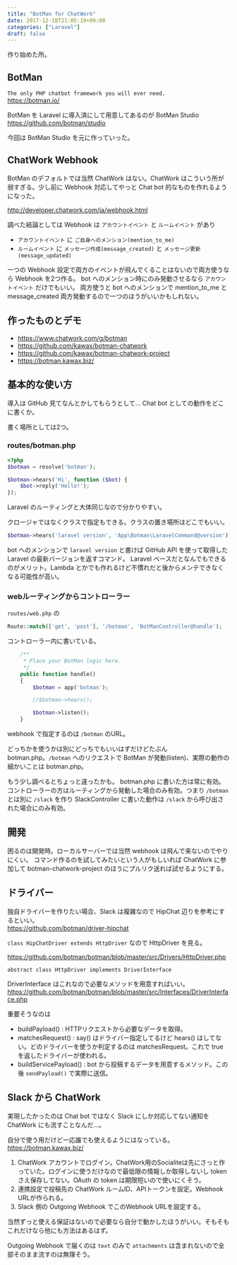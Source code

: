 ```yaml
---
title: "BotMan for ChatWork"
date: 2017-12-18T21:05:19+09:00
categories: ["Laravel"]
draft: false
---
```


作り始めた所。

## BotMan
`The only PHP chatbot framework you will ever need.`  
https://botman.io/

BotMan を Laravel に導入済にして用意してあるのが BotMan Studio  
https://github.com/botman/studio

今回は BotMan Studio を元に作っていった。

## ChatWork Webhook
BotMan のデフォルトでは当然 ChatWork はない。ChatWork はこういう所が弱すぎる。少し前に Webhook 対応してやっと Chat bot 的なものを作れるようになった。

http://developer.chatwork.com/ja/webhook.html

調べた結論としては Webhook は `アカウントイベント` と `ルームイベント` があり

- `アカウントイベント` に `ご自身へのメンション(mention_to_me)`
- `ルームイベント` に `メッセージ作成(message_created)` と `メッセージ更新(message_updated)`

一つの Webhook 設定で両方のイベントが飛んでくることはないので両方使うなら Webhook を2つ作る。
bot へのメンション時にのみ発動させるなら `アカウントイベント` だけでもいい。
両方使うと bot へのメンションで mention_to_me と message_created 両方発動するので一つのほうがいいかもしれない。

## 作ったものとデモ
- https://www.chatwork.com/g/botman
- https://github.com/kawax/botman-chatwork
- https://github.com/kawax/botman-chatwork-project
- https://botman.kawax.biz/

## 基本的な使い方
導入は GitHub 見てなんとかしてもらうとして…
Chat bot としての動作をどこに書くか。

書く場所としては2つ。

### routes/botman.php

```php
<?php
$botman = resolve('botman');

$botman->hears('Hi', function ($bot) {
    $bot->reply('Hello!');
});
```

Laravel のルーティングと大体同じなので分かりやすい。

クロージャではなくクラスで指定もできる。クラスの置き場所はどこでもいい。

```php
$botman->hears('laravel version', 'App\Botman\LaravelCommand@version');
```

bot へのメンションで `laravel version` と書けば GitHub API を使って取得した Laravel の最新バージョンを返すコマンド。
Laravel ベースだとなんでもできるのがメリット。Lambda とかでも作れるけど不慣れだと後からメンテできなくなる可能性が高い。

### webルーティングからコントローラー
`routes/web.php` の

```php
Route::match(['get', 'post'], '/botman', 'BotManController@handle');
```

コントローラー内に書いている。

```php
    /**
     * Place your BotMan logic here.
     */
    public function handle()
    {
        $botman = app('botman');

        //$botman->hears();

        $botman->listen();
    }
```

webhook で指定するのは `/botman` のURL。

どっちかを使うかは別にどっちでもいいはずだけどたぶん botman.php。`/botman` へのリクエストで BotMan が発動(listen)、実際の動作の細かいことは botman.php。

もう少し調べるとちょっと違ったかも。 botman.php に書いた方は常に有効。コントローラーの方はルーティングから発動した場合のみ有効。つまり `/botman` とは別に `/slack` を作り SlackController に書いた動作は `/slack` から呼び出された場合にのみ有効。

## 開発
困るのは開発時。ローカルサーバーでは当然 webhook は飛んで来ないのでやりにくい。
コマンド作るのを試してみたいという人がもしいれば ChatWork に参加して botman-chatwork-project のほうにプルリク送れば試せるようにする。

## ドライバー
独自ドライバーを作りたい場合、Slack は複雑なので HipChat 辺りを参考にするといい。  
https://github.com/botman/driver-hipchat

`class HipChatDriver extends HttpDriver` なので HttpDriver を見る。

https://github.com/botman/botman/blob/master/src/Drivers/HttpDriver.php

`abstract class HttpDriver implements DriverInterface`

DriverInterface はこれなので必要なメソッドを用意すればいい。  
https://github.com/botman/botman/blob/master/src/Interfaces/DriverInterface.php

重要そうなのは

- buildPayload() : HTTPリクエストから必要なデータを取得。
- matchesRequest() : say() はドライバー指定してるけど hears() はしてない。どのドライバーを使うか判定するのは matchesRequest。これで true を返したドライバーが使われる。
- buildServicePayload() : bot から投稿するデータを用意するメソッド。この後 `sendPayload()` で実際に送信。

## Slack から ChatWork
実現したかったのは Chat bot ではなく Slack にしか対応してない通知を ChatWork にも流すことなんだ…。  

自分で使う用だけど一応誰でも使えるようにはなっている。  
https://botman.kawax.biz/

1. ChatWork アカウントでログイン。ChatWork用のSocialiteは先にさっと作っていた。ログインに使うだけなので最低限の情報しか取得しないし token さえ保存してない。OAuth の token は期限短いので使いにくそう。
2. 連携設定で投稿先の ChatWork ルームID、APIトークンを設定。Webhook URLが作られる。
3. Slack 側の Outgoing Webhook でこのWebhook URLを設定する。

当然ずっと使える保証はないので必要なら自分で動かしたほうがいい。そもそもこれだけなら他にも方法はあるはず。

Outgoing Webhook で届くのは `text` のみで `attachments` は含まれないので全部そのまま流すのは無理そう。

